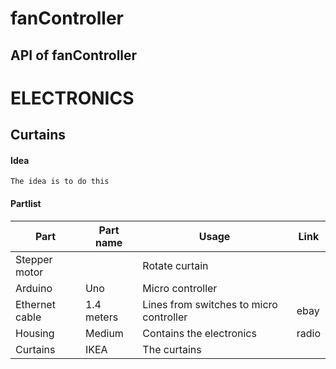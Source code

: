 # fanController
## API of fanController


# ELECTRONICS
## Curtains

#### Idea
```
The idea is to do this
```

#### Partlist
Part | Part name | Usage | Link
---|---|---|---
Stepper motor | | Rotate curtain
Arduino | Uno | Micro controller | 
Ethernet cable | 1.4 meters | Lines from switches to micro controller | ebay
Housing | Medium | Contains the electronics | radio
Curtains | IKEA | The curtains
